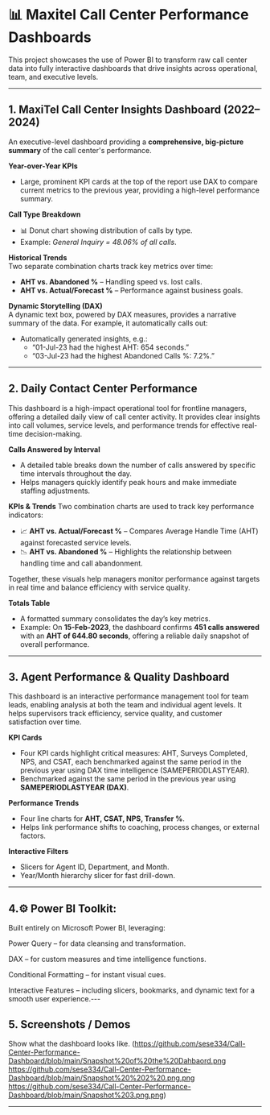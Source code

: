 # 📊 Maxitel Call Center Performance Dashboards  

This project showcases the use of Power BI to transform raw call center data into fully interactive dashboards that drive insights across operational, team, and executive levels.  

---

## 1. MaxiTel Call Center Insights Dashboard (2022–2024)  

An executive-level dashboard providing a **comprehensive, big-picture summary** of the call center's performance.  

**Year-over-Year KPIs**  
- Large, prominent KPI cards at the top of the report use DAX to compare current metrics to the previous year, providing a high-level performance summary.
  
**Call Type Breakdown**  
- 📊 Donut chart showing distribution of calls by type.  
- Example: *General Inquiry = 48.06% of all calls*.  

**Historical Trends**  
Two separate combination charts track key metrics over time:
- **AHT vs. Abandoned %** – Handling speed vs. lost calls.  
- **AHT vs. Actual/Forecast %** – Performance against business goals.  

**Dynamic Storytelling (DAX)**  
A dynamic text box, powered by DAX measures, provides a narrative summary of the data. For example, it automatically calls out:
- Automatically generated insights, e.g.:  
  - “01-Jul-23 had the highest AHT: 654 seconds.”  
  - “03-Jul-23 had the highest Abandoned Calls %: 7.2%.”  

---

## 2. Daily Contact Center Performance  

This dashboard is a high-impact operational tool for frontline managers, offering a detailed daily view of call center activity. It provides clear insights into call volumes, service levels, and performance trends for effective real-time decision-making.  

**Calls Answered by Interval**  
- A detailed table breaks down the number of calls answered by specific time intervals throughout the day.  
- Helps managers quickly identify peak hours and make immediate staffing adjustments.  

**KPIs & Trends** 
Two combination charts are used to track key performance indicators:
- 📈 **AHT vs. Actual/Forecast %** – Compares Average Handle Time (AHT) against forecasted service levels.  
- 📉 **AHT vs. Abandoned %** – Highlights the relationship between handling time and call abandonment.  

Together, these visuals help managers monitor performance against targets in real time and balance efficiency with service quality.  

**Totals Table**  
- A formatted summary consolidates the day’s key metrics.  
- Example: On **15-Feb-2023**, the dashboard confirms **451 calls answered** with an **AHT of 644.80 seconds**, offering a reliable daily snapshot of overall performance.  

---

## 3. Agent Performance & Quality Dashboard  

This dashboard is an interactive performance management tool for team leads, enabling analysis at both the team and individual agent levels. It helps supervisors track efficiency, service quality, and customer satisfaction over time.

**KPI Cards**  
- Four KPI cards highlight critical measures: AHT, Surveys Completed, NPS, and CSAT, each benchmarked against the same period in the previous year using DAX time intelligence (SAMEPERIODLASTYEAR).  
- Benchmarked against the same period in the previous year using **SAMEPERIODLASTYEAR (DAX)**.  

**Performance Trends**  
- Four line charts for **AHT, CSAT, NPS, Transfer %**.  
- Helps link performance shifts to coaching, process changes, or external factors.  

**Interactive Filters**  
- Slicers for Agent ID, Department, and Month.  
- Year/Month hierarchy slicer for fast drill-down.  

---

## 4.⚙️ Power BI Toolkit:
Built entirely on Microsoft Power BI, leveraging:

Power Query – for data cleansing and transformation.

DAX – for custom measures and time intelligence functions.

Conditional Formatting – for instant visual cues.

Interactive Features – including slicers, bookmarks, and dynamic text for a smooth user experience.---

## 5. Screenshots / Demos
Show what the dashboard looks like. 
(https://github.com/sese334/Call-Center-Performance-Dashboard/blob/main/Snapshot%20of%20the%20Dahbaord.png
https://github.com/sese334/Call-Center-Performance-Dashboard/blob/main/Snapshot%20%202%20.png.png
https://github.com/sese334/Call-Center-Performance-Dashboard/blob/main/Snapshot%203.png.png)


---
